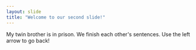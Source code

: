 ```yaml
---
layout: slide
title: "Welcome to our second slide!"
---
```

My twin brother is in prison. We finish each other's sentences.
Use the left arrow to go back!
